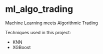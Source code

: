 # ml_algo_trading
 Machine Learning meets Algorithmic Trading
 
Techniques used in this project:
- KNN
- XGBoost
